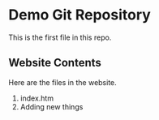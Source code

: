 # Demo Git Repository

This is the first file in this repo.

## Website Contents

Here are the files in the website.

1. index.htm
2. Adding new things